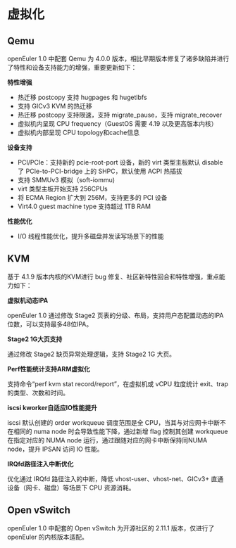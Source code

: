# 虚拟化<a name="ZH-CN_TOPIC_0185681960"></a>

## Qemu<a name="section14349202621712"></a>

openEuler 1.0 中配套 Qemu 为 4.0.0 版本，相比早期版本修复了诸多缺陷并进行了特性和设备支持能力的增强，重要更新如下：

**特性增强**

-   热迁移 postcopy 支持 hugpages 和 hugetlbfs
-   支持 GICv3 KVM 的热迁移
-   热迁移 postcopy 支持限速，支持 migrate\_pause，支持 migrate\_recover
-   虚拟机内呈现 CPU frequency（GuestOS 需要 4.19 以及更高版本内核）
-   虚拟机内部呈现 CPU topology和cache信息

**设备支持**

-   PCI/PCIe：支持新的 pcie-root-port 设备，新的 virt 类型主板默认 disable 了 PCIe-to-PCI-bridge 上的 SHPC，默认使用 ACPI 热插拔
-   支持 SMMUv3 模拟（soft-iommu\)
-   virt 类型主板开始支持 256CPUs
-   将 ECMA Region 扩大到 256M，支持更多的 PCI 设备
-   Virt4.0 guest machine type 支持超过 1TB RAM

**性能优化**

-   I/O 线程性能优化，提升多磁盘并发读写场景下的性能

## KVM<a name="section2663102117408"></a>

基于 4.1.9 版本内核的KVM进行 bug 修复、社区新特性回合和特性增强，重点能力如下：

**虚拟机动态IPA**

openEuler 1.0 通过修改 Stage2 页表的分级、布局，支持用户态配置动态的IPA位数，可以支持最多48位IPA。

**Stage2 1G大页支持**

通过修改 Stage2 缺页异常处理逻辑，支持 Stage2 1G 大页。

**Perf性能统计支持ARM虚拟化**

支持命令“perf kvm stat record/report”，在虚拟机或 vCPU 粒度统计 exit、trap 的类型、次数和时间。

**iscsi kworker自适应IO性能提升**

iscsi 默认创建的 order workqueue 调度范围是全 CPU，当其与对应网卡中断不在相同的 numa node 时会导致性能下降，通过新增 flag 控制其创建 workqueue 在指定对应的 NUMA node 运行，通过跟随对应的网卡中断保持同NUMA node，提升 IPSAN 访问 IO 性能。

**IRQfd路径注入中断优化**

优化通过 IRQfd 路径注入的中断，降低 vhost-user、vhost-net、GICv3+ 直通设备（网卡、磁盘）等场景下 CPU 资源消耗。

## Open vSwitch<a name="section562416012180"></a>

openEuler 1.0 中配套的 Open vSwitch 为开源社区的 2.11.1 版本，仅进行了 openEuler 的内核版本适配。


